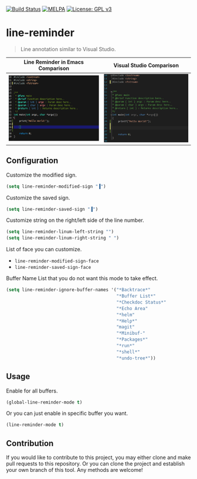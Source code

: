 [![Build Status](https://travis-ci.com/jcs090218/line-reminder.svg?branch=master)](https://travis-ci.com/jcs090218/line-reminder)
[![MELPA](https://melpa.org/packages/line-reminder-badge.svg)](https://melpa.org/#/line-reminder)
[![License: GPL v3](https://img.shields.io/badge/License-GPL%20v3-blue.svg)](https://www.gnu.org/licenses/gpl-3.0)


# line-reminder
> Line annotation similar to Visual Studio.

| Line Reminder in Emacs Comparison                           | Visual Studio Comparison                                 |
|:-----------------------------------------------------------:|:--------------------------------------------------------:|
|<img src="./screenshot/emacs-comparison.png"/> | <img src="./screenshot/vs-comparison.png"/>|


## Configuration
Customize the modified sign.
```el
(setq line-reminder-modified-sign "▐")
```

Customize the saved sign.
```el
(setq line-reminder-saved-sign "▐")
```

Customize string on the right/left side of the line number.
```el
(setq line-reminder-linum-left-string "")
(setq line-reminder-linum-right-string " ")
```

List of face you can customize.
* `line-reminder-modified-sign-face`
* `line-reminder-saved-sign-face`

Buffer Name List that you do not want this mode to take effect.
```el
(setq line-reminder-ignore-buffer-names '("*Backtrace*"
                                          "*Buffer List*"
                                          "*Checkdoc Status*"
                                          "*Echo Area"
                                          "*helm"
                                          "*Help*"
                                          "magit"
                                          "*Minibuf-"
                                          "*Packages*"
                                          "*run*"
                                          "*shell*"
                                          "*undo-tree*"))
```


## Usage
Enable for all buffers.
```el
(global-line-reminder-mode t)
```
Or you can just enable in specific buffer you want.
```el
(line-reminder-mode t)
```


## Contribution
If you would like to contribute to this project, you may either 
clone and make pull requests to this repository. Or you can 
clone the project and establish your own branch of this tool. 
Any methods are welcome!
